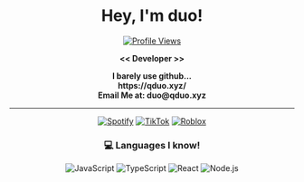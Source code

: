 <h1 align="center"> Hey, I'm duo!</h1>

<div align="center">
  
  [![Profile Views](https://komarev.com/ghpvc/?username=qocepombtv&color=blueviolet)](https://github.com/qocepombtv)
  
  <p>
    <strong> << Developer >> </strong><br>
  </p>
    <p>
    <strong>  I barely use github...  </strong><br>
    <strong>  https://qduo.xyz/ </strong><br>
    <strong>  Email Me at: duo@qduo.xyz </strong><br>
  </p>

</div>

---

<div align="center">
  
  [![Spotify](https://img.shields.io/badge/Spotify-%231DB954.svg?style=for-the-badge&logo=spotify&logoColor=white)](https://open.spotify.com/user/31hpimmslar5hnso26nu7fgfjpji?si=cb8b2b40a3b645d8)
  [![TikTok](https://img.shields.io/badge/TikTok-%23000000.svg?style=for-the-badge&logo=tiktok&logoColor=white)](https://tiktok.com/@qocepombtv)
  [![Roblox](https://img.shields.io/badge/Roblox-%23000000.svg?style=for-the-badge&logo=roblox&logoColor=white)](https://www.roblox.com/users/407323614/profile)
  
</div>

<h3 align="center">💻 Languages I know!</h3>

<div align="center">
  
  ![JavaScript](https://img.shields.io/badge/javascript-%23323330.svg?style=for-the-badge&logo=javascript&logoColor=%23F7DF1E)
  ![TypeScript](https://img.shields.io/badge/typescript-%23007ACC.svg?style=for-the-badge&logo=typescript&logoColor=white)
  ![React](https://img.shields.io/badge/react-%2320232a.svg?style=for-the-badge&logo=react&logoColor=%2361DAFB)
  ![Node.js](https://img.shields.io/badge/node.js-6DA55F?style=for-the-badge&logo=node.js&logoColor=white)
  
</div>
